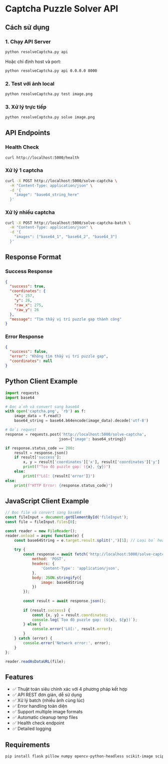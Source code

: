 # Captcha Puzzle Solver API

## Cách sử dụng

### 1. Chạy API Server
```bash
python resolveCaptcha.py api
```

Hoặc chỉ định host và port:
```bash
python resolveCaptcha.py api 0.0.0.0 8000
```

### 2. Test với ảnh local
```bash
python resolveCaptcha.py test image.png
```

### 3. Xử lý trực tiếp
```bash
python resolveCaptcha.py solve image.png
```

## API Endpoints

### Health Check
```bash
curl http://localhost:5000/health
```

### Xử lý 1 captcha
```bash
curl -X POST http://localhost:5000/solve-captcha \
  -H "Content-Type: application/json" \
  -d '{
    "image": "base64_string_here"
  }'
```

### Xử lý nhiều captcha
```bash
curl -X POST http://localhost:5000/solve-captcha-batch \
  -H "Content-Type: application/json" \
  -d '{
    "images": ["base64_1", "base64_2", "base64_3"]
  }'
```

## Response Format

### Success Response
```json
{
  "success": true,
  "coordinates": {
    "x": 257,
    "y": 26,
    "raw_x": 275,
    "raw_y": 26
  },
  "message": "Tìm thấy vị trí puzzle gap thành công"
}
```

### Error Response
```json
{
  "success": false,
  "error": "Không tìm thấy vị trí puzzle gap",
  "coordinates": null
}
```

## Python Client Example

```python
import requests
import base64

# Đọc ảnh và convert sang base64
with open('captcha.png', 'rb') as f:
    image_data = f.read()
    base64_string = base64.b64encode(image_data).decode('utf-8')

# Gửi request
response = requests.post('http://localhost:5000/solve-captcha', 
                        json={'image': base64_string})

if response.status_code == 200:
    result = response.json()
    if result['success']:
        x, y = result['coordinates']['x'], result['coordinates']['y']
        print(f"Tọa độ puzzle gap: ({x}, {y})")
    else:
        print(f"Lỗi: {result['error']}")
else:
    print(f"HTTP Error: {response.status_code}")
```

## JavaScript Client Example

```javascript
// Đọc file và convert sang base64
const fileInput = document.getElementById('fileInput');
const file = fileInput.files[0];

const reader = new FileReader();
reader.onload = async function(e) {
    const base64String = e.target.result.split(',')[1]; // Loại bỏ header
    
    try {
        const response = await fetch('http://localhost:5000/solve-captcha', {
            method: 'POST',
            headers: {
                'Content-Type': 'application/json',
            },
            body: JSON.stringify({
                image: base64String
            })
        });
        
        const result = await response.json();
        
        if (result.success) {
            const {x, y} = result.coordinates;
            console.log(`Tọa độ puzzle gap: (${x}, ${y})`);
        } else {
            console.error('Lỗi:', result.error);
        }
    } catch (error) {
        console.error('Network error:', error);
    }
};

reader.readAsDataURL(file);
```

## Features

- ✅ Thuật toán siêu chính xác với 4 phương pháp kết hợp
- ✅ API REST đơn giản, dễ sử dụng
- ✅ Xử lý batch (nhiều ảnh cùng lúc)
- ✅ Error handling toàn diện
- ✅ Support multiple image formats
- ✅ Automatic cleanup temp files
- ✅ Health check endpoint
- ✅ Detailed logging

## Requirements

```bash
pip install flask pillow numpy opencv-python-headless scikit-image scipy
```
